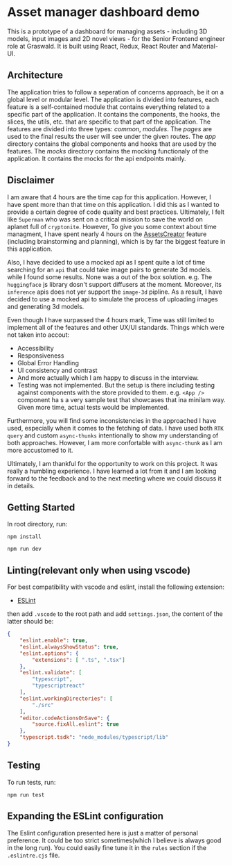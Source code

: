 # Asset manager dashboard demo

This is a prototype of a dashboard for managing assets - including 3D models, input images and 2D novel views - for the Senior Frontend engineer role at Graswald. It is built using React, Redux, React Router and Material-UI.

## Architecture

The application tries to follow a seperation of concerns approach, be it on a global level or modular level. The application is divided into features, each feature is a self-contained module that contains everything related to a specific part of the application. It contains the components, the hooks, the slices, the utils, etc. that are specific to that part of the application. The features are divided into three types: _common_, _modules_. The _pages_ are used to the final results the user will see under the given routes. The _app_ directory contains the global components and hooks that are used by the features. The _mocks_ directory contains the mocking functionaly of the application. It contains the mocks for the api endpoints mainly.

## Disclaimer

I am aware that 4 hours are the time cap for this application. However, I have spent more than that time on this application. I did this as I wanted to provide a certain degree of code quality and best practices. Ultimately, I felt like `Superman` who was sent on a critical mission to save the world on aplanet full of `cryptonite`. However, To give you some context about time managment, I have spent nearly 4 hours on the [AssetsCreator](./src/features/modules/AssetsCreator/) feature (including brainstorming and planning), which is by far the biggest feature in this application.

Also, I have decided to use a mocked api as I spent quite a lot of time searching for an `api` that could take image pairs to generate 3d models. while I found some results. None was a out of the box solution. e.g. The `huggingface` js library dosn't support diffusers at the moment. Moreover, its `inference` apis does not yer support the `image-3d` pipline. As a result, I have decided to use a mocked api to simulate the process of uploading images and generating 3d models.

Even though I have surpassed the 4 hours mark, Time was still limited to implement all of the features and other UX/UI standards. Things which were not taken into accout:

- Accessibility
- Responsiveness
- Global Error Handling
- UI consistency and contrast
- And more actually which I am happy to discuss in the interview.
- Testing was not implemented. But the setup is there including testing against components with the store provided to them. e.g. `<App />` component ha s a very sample test that showcases that ina minilam way. Given more time, actual tests would be implemented.

Furthermore, you will find some inconsistencies in the approached I have used, especially when it comes to the fetching of data. I have used both `RTK query` and custom `async-thunks` intentionally to show my understanding of both approaches. However, I am more confortable with `async-thunk` as I am more accustomed to it.

Ultimately, I am thankful for the opportunity to work on this project. It was really a humbling experience. I have learned a lot from it and I am looking forward to the feedback and to the next meeting where we could discuss it in details.

## Getting Started

In root directory, run:

```npm install```

```npm run dev```

## Linting(relevant only when using vscode)

For best compatibility with vscode and eslint, install the following extension:

- [ESLint](https://marketplace.visualstudio.com/items?itemName=dbaeumer.vscode-eslint)

then add `.vscode` to the root path and add `settings.json`, the content of the latter should be:

```json
{
    "eslint.enable": true,
    "eslint.alwaysShowStatus": true,
    "eslint.options": {
        "extensions": [ ".ts", ".tsx"]
    },
    "eslint.validate": [
        "typescript",
        "typescriptreact"
    ],
    "eslint.workingDirectories": [
        "./src"
    ],
    "editor.codeActionsOnSave": {
        "source.fixAll.eslint": true
    },
    "typescript.tsdk": "node_modules/typescript/lib"
}
```

## Testing

To run tests, run:

```npm run test```

## Expanding the ESLint configuration

The Eslint configuration presented here is just a matter of personal preference. It could be too strict sometimes(which I believe is always good in the long run). You could easily fine tune it in the `rules` section if the `.eslintre.cjs` file.
